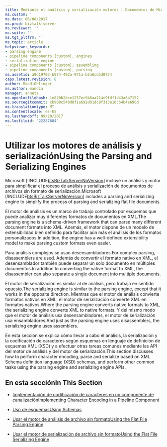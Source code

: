 ```yaml
---
title: Mediante el análisis y serialización motores | Documentos de Microsoft
ms.custom: ''
ms.date: 06/08/2017
ms.prod: biztalk-server
ms.reviewer: ''
ms.suite: ''
ms.tgt_pltfrm: ''
ms.topic: article
helpviewer_keywords:
- parsing engine
- pipeline components [custom], engines
- serialization engine
- pipeline components [custom], assembling
- pipeline components [custom], parsing
ms.assetid: a9d19703-b074-402a-971a-b2a6cd5d0724
caps.latest.revision: 8
author: MandiOhlinger
ms.author: mandia
manager: anneta
ms.openlocfilehash: 1e820b2dce1257ec948aa214c9fdf1d43a6a7152
ms.sourcegitcommit: cb908c540d8f1a692d01dc8f313e16cb4b4e696d
ms.translationtype: MT
ms.contentlocale: es-ES
ms.lasthandoff: 09/20/2017
ms.locfileid: "22287684"
---
```

# <a name="using-the-parsing-and-serializing-engines"></a><span data-ttu-id="a7202-102">Utilizar los motores de análisis y serialización</span><span class="sxs-lookup"><span data-stu-id="a7202-102">Using the Parsing and Serializing Engines</span></span>
<span data-ttu-id="a7202-103">Microsoft [!INCLUDE[btsBizTalkServerNoVersion](../includes/btsbiztalkservernoversion-md.md)] incluye un análisis y motor para simplificar el proceso de análisis y serialización de documentos de archivos sin formato de serialización.</span><span class="sxs-lookup"><span data-stu-id="a7202-103">Microsoft [!INCLUDE[btsBizTalkServerNoVersion](../includes/btsbiztalkservernoversion-md.md)] includes a parsing and serializing engine to simplify the process of parsing and serializing flat file documents.</span></span>  
  
 <span data-ttu-id="a7202-104">El motor de análisis es un marco de trabajo controlado por esquemas que puede analizar muy diferentes formatos de documentos en XML.</span><span class="sxs-lookup"><span data-stu-id="a7202-104">The parsing engine is a schema-driven framework that can parse many different document formats into XML.</span></span> <span data-ttu-id="a7202-105">Además, el motor dispone de un modelo de extensibilidad bien definido para facilitar aún más el análisis de los formatos personalizados.</span><span class="sxs-lookup"><span data-stu-id="a7202-105">In addition, the engine has a well-defined extensibility model to make parsing custom formats even easier.</span></span>  
  
 <span data-ttu-id="a7202-106">Para análisis complejos se usan desensambladores.</span><span class="sxs-lookup"><span data-stu-id="a7202-106">For complex parsing, disassemblers are used.</span></span> <span data-ttu-id="a7202-107">Además de convertir el formato nativo en XML, el desensamblador también puede separar un solo documento en múltiples documentos.</span><span class="sxs-lookup"><span data-stu-id="a7202-107">In addition to converting the native format to XML, the disassembler can also separate a single document into multiple documents.</span></span>  
  
 <span data-ttu-id="a7202-108">El motor de serialización es similar al de análisis, pero trabaja en sentido opuesto.</span><span class="sxs-lookup"><span data-stu-id="a7202-108">The serializing engine is similar to the parsing engine, except that it works in the opposite direction.</span></span> <span data-ttu-id="a7202-109">Mientras que el motor de análisis convierte formatos nativos en XML, el motor de serialización convierte XML en formatos nativos.</span><span class="sxs-lookup"><span data-stu-id="a7202-109">Where the parsing engine converts native formats to XML, the serializing engine converts XML to native formats.</span></span> <span data-ttu-id="a7202-110">Y del mismo modo que el motor de análisis usa desensambladores, el motor de serialización usa ensambladores.</span><span class="sxs-lookup"><span data-stu-id="a7202-110">And just as the parsing engine uses disassemblers, the serializing engine uses assemblers.</span></span>  
  
 <span data-ttu-id="a7202-111">En esta sección se explica cómo llevar a cabo el análisis, la serialización y la codificación de caracteres según esquemas en lenguaje de definición de esquemas XML (XSD) y a efectuar otras tareas comunes mediante las API del motor de análisis y del motor de serialización.</span><span class="sxs-lookup"><span data-stu-id="a7202-111">This section discusses how to perform character encoding, parse and serialize based on XML Schema definition language (XSD) schemas, and perform other common tasks using the parsing engine and serializing engine APIs.</span></span>  
  
## <a name="in-this-section"></a><span data-ttu-id="a7202-112">En esta sección</span><span class="sxs-lookup"><span data-stu-id="a7202-112">In This Section</span></span>  
  
-   [<span data-ttu-id="a7202-113">Implementación de codificación de caracteres en un componente de canalización</span><span class="sxs-lookup"><span data-stu-id="a7202-113">Implementing Character Encoding in a Pipeline Component</span></span>](../core/implementing-character-encoding-in-a-pipeline-component.md)  
  
-   [<span data-ttu-id="a7202-114">Uso de esquemas</span><span class="sxs-lookup"><span data-stu-id="a7202-114">Using Schemas</span></span>](../core/using-schemas.md)  
  
-   [<span data-ttu-id="a7202-115">Usar el motor de análisis de archivo sin formato</span><span class="sxs-lookup"><span data-stu-id="a7202-115">Using the Flat File Parsing Engine</span></span>](../core/using-the-flat-file-parsing-engine.md)  
  
-   [<span data-ttu-id="a7202-116">Usar el motor de serialización de archivo sin formato</span><span class="sxs-lookup"><span data-stu-id="a7202-116">Using the Flat File Serializing Engine</span></span>](../core/using-the-flat-file-serializing-engine.md)